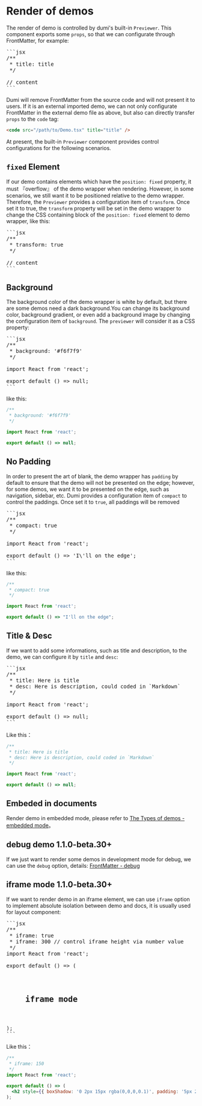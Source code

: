 # Render of demos

The render of demo is controlled by dumi's built-in `Previewer`. This component exports some `props`, so that we can configurate through FrontMatter, for example:

<pre>
```jsx
/**
 * title: title
 */

// content
```
</pre>

Dumi will remove FrontMatter from the source code and will not present it to users. If it is an external imported demo, we can not only configurate FrontMatter in the external demo file as above, but also can directly transfer `props` to the `code` tag:

```html
<code src="/path/to/Demo.tsx" title="title" />
```

At present, the built-in `Previewer` component provides control configurations for the following scenarios.

## `fixed` Element

If our demo contains elements which have the `position: fixed` property, it must 『overflow』 of the demo wrapper when rendering. However, in some scenarios, we still want it to be positioned relative to the demo wrapper. Therefore, the `Previewer` provides a configuration item of `transform`. Once set it to true, the `transform` property will be set in the demo wrapper to change the CSS containing block of the `position: fixed` element to demo wrapper, like this:

<pre>
```jsx
/**
 * transform: true
 */

// content
```
</pre>

## Background

The background color of the demo wrapper is white by default, but there are some demos need a dark background.You can change its background color, background gradient, or even add a background image by changing the configuration item of `background`. The `previewer` will consider it as a CSS property:

<pre>
```jsx
/**
 * background: '#f6f7f9'
 */

import React from 'react';

export default () => null;
```
</pre>

like this:

```jsx
/**
 * background: '#f6f7f9'
 */

import React from 'react';

export default () => null;
```

## No Padding

In order to present the art of blank, the demo wrapper has `padding` by default to ensure that the demo will not be presented on the edge; however, for some demos, we want it to be presented on the edge, such as navigation, sidebar, etc. Dumi provides a configuration item of `compact` to control the paddings. Once set it to `true`, all paddings will be removed

<pre>
```jsx
/**
 * compact: true
 */

import React from 'react';

export default () => 'I\'ll on the edge';
```
</pre>

like this:

```jsx
/**
 * compact: true
 */

import React from 'react';

export default () => "I'll on the edge";
```

## Title & Desc

If we want to add some informations, such as title and description, to the demo, we can configure it by `title` and `desc`:

<pre>
```jsx
/**
 * title: Here is title
 * desc: Here is description, could coded in `Markdown`
 */

import React from 'react';

export default () => null;
```
</pre>

Like this：

```jsx
/**
 * title: Here is title
 * desc: Here is description, could coded in `Markdown`
 */

import React from 'react';

export default () => null;
```

## Embeded in documents

Render demo in embedded mode, please refer to [The Types of demos - embedded mode](/guide/demo-types#embedded-mode)。

## debug demo <Badge>1.1.0-beta.30+</Badge>

If we just want to render some demos in development mode for debug, we can use the `debug` option, details: [FrontMatter - debug](/config/frontmatter#debug)

## iframe mode <Badge>1.1.0-beta.30+</Badge>

If we want to render demo in an iframe element, we can use `iframe` option to implement absolute isolation between demo and docs, it is usually used for layout component:

<pre lang="md">
```jsx
/**
 * iframe: true
 * iframe: 300 // control iframe height via number value
 */
import React from 'react';

export default () => (
  <h2
    style={{
      boxShadow: '0 2px 15px rgba(0,0,0,0.1)',
      padding: '5px 20px'
    }}
  >
    iframe mode
  </h2>
);
```
</pre>

Like this：

```jsx
/**
 * iframe: 150
 */
import React from 'react';

export default () => (
  <h2 style={{ boxShadow: '0 2px 15px rgba(0,0,0,0.1)', padding: '5px 20px' }}>iframe mode</h2>
);
```

